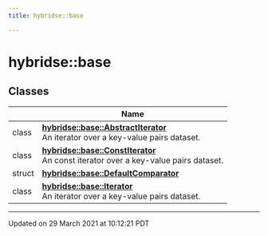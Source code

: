 ```yaml
---
title: hybridse::base

---
```


# hybridse::base

## Classes

|                | Name           |
| -------------- | -------------- |
| class | **[hybridse::base::AbstractIterator](/hybridse/usage/api/markdown/Classes/classhybridse_1_1base_1_1_abstract_iterator.md)** <br>An iterator over a key-value pairs dataset.  |
| class | **[hybridse::base::ConstIterator](/hybridse/usage/api/markdown/Classes/classhybridse_1_1base_1_1_const_iterator.md)** <br>An const iterator over a key-value pairs dataset.  |
| struct | **[hybridse::base::DefaultComparator](/hybridse/usage/api/markdown/Classes/structhybridse_1_1base_1_1_default_comparator.md)**  |
| class | **[hybridse::base::Iterator](/hybridse/usage/api/markdown/Classes/classhybridse_1_1base_1_1_iterator.md)** <br>An iterator over a key-value pairs dataset.  |






-------------------------------

Updated on 29 March 2021 at 10:12:21 PDT